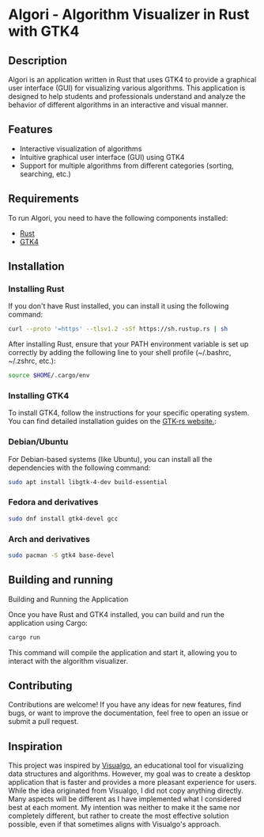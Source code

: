 
# Algori - Algorithm Visualizer in Rust with GTK4

## Description

Algori is an application written in Rust that uses GTK4 to provide a graphical user interface (GUI) for visualizing various algorithms. 
This application is designed to help students and professionals understand and analyze the behavior of different algorithms in an interactive and visual manner.

## Features

- Interactive visualization of algorithms
- Intuitive graphical user interface (GUI) using GTK4
- Support for multiple algorithms from different categories (sorting, searching, etc.)

## Requirements

To run Algori, you need to have the following components installed:

- [Rust](https://www.rust-lang.org/)
- [GTK4](https://gtk-rs.org/)

## Installation

### Installing Rust

If you don't have Rust installed, you can install it using the following command:

```sh
curl --proto '=https' --tlsv1.2 -sSf https://sh.rustup.rs | sh
```

After installing Rust, ensure that your PATH environment variable is set up correctly by adding the following line to your shell profile (~/.bashrc, ~/.zshrc, etc.):
```sh
source $HOME/.cargo/env
```
### Installing GTK4
To install GTK4, follow the instructions for your specific operating system. You can find detailed installation guides on the [GTK-rs website.](https://gtk-rs.org/gtk4-rs/stable/latest/book/):

### Debian/Ubuntu
For Debian-based systems (like Ubuntu), you can install all the dependencies with the following command:
```sh
sudo apt install libgtk-4-dev build-essential
```

### Fedora and derivatives
```sh
sudo dnf install gtk4-devel gcc
```
### Arch and derivatives
```sh
sudo pacman -S gtk4 base-devel
```
## Building and running
Building and Running the Application

Once you have Rust and GTK4 installed, you can build and run the application using Cargo:
```sh
cargo run
```
This command will compile the application and start it, allowing you to interact with the algorithm visualizer.
## Contributing
Contributions are welcome! If you have any ideas for new features, find bugs, or want to improve the documentation, feel free to open an issue or submit a pull request.

## Inspiration

This project was inspired by [Visualgo](https://visualgo.net/), an educational tool for visualizing data structures and algorithms. 
However, my goal was to create a desktop application that is faster and provides a more pleasant experience for users. 
While the idea originated from Visualgo, I did not copy anything directly. Many aspects will be different as I have implemented what I considered best at each moment. 
My intention was neither to make it the same nor completely different, but rather to create the most effective solution possible, even if that sometimes aligns with Visualgo's approach.






